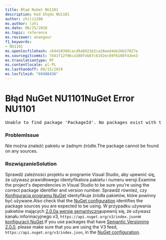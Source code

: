 ```yaml
---
title: Błąd NuGet NU1101
description: Kod błędu NU1101
author: zhili1208
ms.author: lzhi
ms.date: 06/25/2018
ms.topic: reference
ms.reviewer: anangaur
f1_keywords:
- NU1101
ms.openlocfilehash: c64410398cacd9a8921b2ca28eed4de26b57027e
ms.sourcegitcommit: 7441f12f06ca380feb87c6192ec69f6108f43ee3
ms.translationtype: MT
ms.contentlocale: pl-PL
ms.lasthandoff: 08/15/2019
ms.locfileid: "69488436"
---
```

# <a name="nuget-error-nu1101"></a><span data-ttu-id="3fb67-103">Błąd NuGet NU1101</span><span class="sxs-lookup"><span data-stu-id="3fb67-103">NuGet Error NU1101</span></span>

<pre>Unable to find package 'PackageId'. No packages exist with this id in source(s): 'sourceA', 'sourceB', 'sourceC'</pre>

### <a name="issue"></a><span data-ttu-id="3fb67-104">Problem</span><span class="sxs-lookup"><span data-stu-id="3fb67-104">Issue</span></span>
<span data-ttu-id="3fb67-105">Nie można znaleźć pakietu w żadnym źródle.</span><span class="sxs-lookup"><span data-stu-id="3fb67-105">The package cannot be found on any sources.</span></span>

### <a name="solution"></a><span data-ttu-id="3fb67-106">Rozwiązanie</span><span class="sxs-lookup"><span data-stu-id="3fb67-106">Solution</span></span>
<span data-ttu-id="3fb67-107">Sprawdź zależności projektu w programie Visual Studio, aby upewnić się, że używasz prawidłowego identyfikatora pakietu i numeru wersji.</span><span class="sxs-lookup"><span data-stu-id="3fb67-107">Examine the project's dependencies in Visual Studio to be sure you're using the correct package identifier and version number.</span></span> <span data-ttu-id="3fb67-108">Sprawdź również, czy [Konfiguracja programu NuGet](../../consume-packages/Configuring-NuGet-Behavior.md) identyfikuje źródła pakietów, które powinny być używane.</span><span class="sxs-lookup"><span data-stu-id="3fb67-108">Also check that the [NuGet configuration](../../consume-packages/Configuring-NuGet-Behavior.md) identifies the package sources you are expected to be using.</span></span> <span data-ttu-id="3fb67-109">W przypadku używania pakietów mających [2.0.0ą wersję semantyczną](../../concepts/package-versioning.md#semantic-versioning-200)upewnij się, że używasz kanału informacyjnego v3, `https://api.nuget.org/v3/index.json`w [konfiguracji NuGet](../../consume-packages/Configuring-NuGet-Behavior.md).</span><span class="sxs-lookup"><span data-stu-id="3fb67-109">If you use packages that have [Semantic Versioning 2.0.0](../../concepts/package-versioning.md#semantic-versioning-200), please make sure that you are using the V3 feed, `https://api.nuget.org/v3/index.json`, in the [NuGet configuration](../../consume-packages/Configuring-NuGet-Behavior.md).</span></span>

